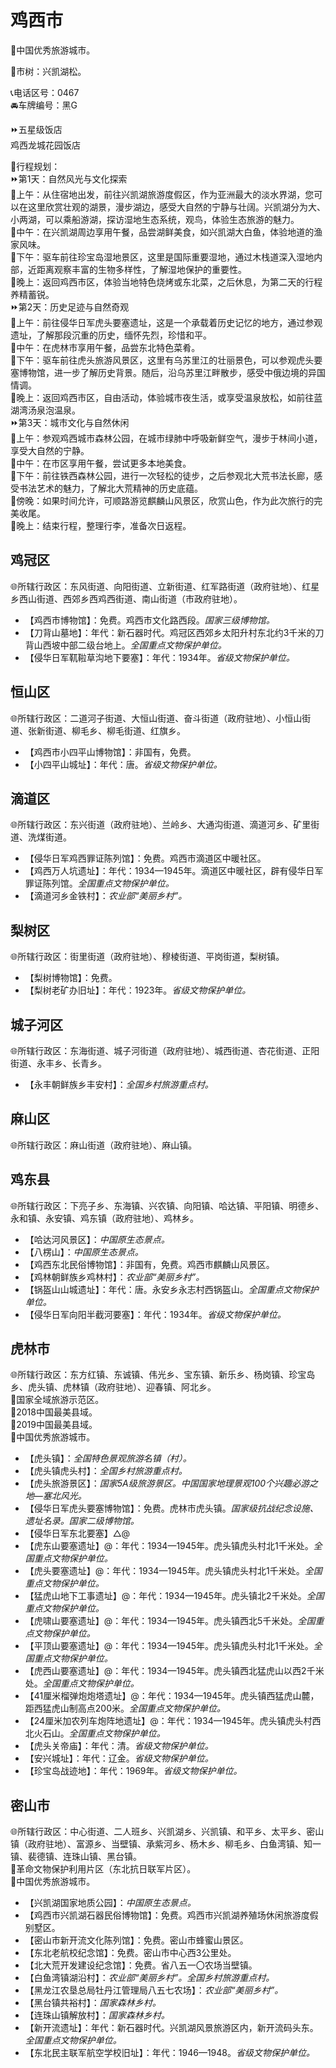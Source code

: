 # 鸡西市  
🏅中国优秀旅游城市。  

🌳市树：兴凯湖松。  

📞电话区号：0467  
🚘车牌编号：黑G  

⏩五星级饭店  
鸡西龙城花园饭店  

🧭行程规划：  
⏩第1天：自然风光与文化探索  
🔸上午：从住宿地出发，前往兴凯湖旅游度假区，作为亚洲最大的淡水界湖，您可以在这里欣赏壮观的湖景，漫步湖边，感受大自然的宁静与壮阔。兴凯湖分为大、小两湖，可以乘船游湖，探访湿地生态系统，观鸟，体验生态旅游的魅力。  
🔸中午：在兴凯湖周边享用午餐，品尝湖鲜美食，如兴凯湖大白鱼，体验地道的渔家风味。  
🔸下午：驱车前往珍宝岛湿地景区，这里是国际重要湿地，通过木栈道深入湿地内部，近距离观察丰富的生物多样性，了解湿地保护的重要性。  
🔸晚上：返回鸡西市区，体验当地特色烧烤或东北菜，之后休息，为第二天的行程养精蓄锐。  
⏩第2天：历史足迹与自然奇观  
🔸上午：前往侵华日军虎头要塞遗址，这是一个承载着历史记忆的地方，通过参观遗址，了解那段沉重的历史，缅怀先烈，珍惜和平。  
🔸中午：在虎林市享用午餐，品尝东北特色菜肴。  
🔸下午：驱车前往虎头旅游风景区，这里有乌苏里江的壮丽景色，可以参观虎头要塞博物馆，进一步了解历史背景。随后，沿乌苏里江畔散步，感受中俄边境的异国情调。  
🔸晚上：返回鸡西市区，自由活动，体验城市夜生活，或享受温泉放松，如前往蓝湖湾汤泉泡温泉。  
⏩第3天：城市文化与自然休闲  
🔸上午：参观鸡西城市森林公园，在城市绿肺中呼吸新鲜空气，漫步于林间小道，享受大自然的宁静。  
🔸中午：在市区享用午餐，尝试更多本地美食。  
🔸下午：前往铁西森林公园，进行一次轻松的徒步，之后参观北大荒书法长廊，感受书法艺术的魅力，了解北大荒精神的历史底蕴。  
🔸傍晚：如果时间允许，可顺路游览麒麟山风景区，欣赏山色，作为此次旅行的完美收尾。  
🔸晚上：结束行程，整理行李，准备次日返程。  

## 鸡冠区  
🌐所辖行政区：东风街道、向阳街道、立新街道、红军路街道（政府驻地）、红星乡西山街道、西郊乡西鸡西街道、南山街道（市政府驻地）。  

* 【鸡西市博物馆】：免费。鸡西市文化路西段。*国家三级博物馆。*  
* 【刀背山墓地】：年代：新石器时代。鸡冠区西郊乡太阳升村东北约3千米的刀背山西坡中部二级台地上。*全国重点文物保护单位。*  
* 【侵华日军靰鞡草沟地下要塞】：年代：1934年。*省级文物保护单位。*  

## 恒山区  
🌐所辖行政区：二道河子街道、大恒山街道、奋斗街道（政府驻地）、小恒山街道、张新街道、柳毛乡、柳毛街道、红旗乡。  

* 【鸡西市小四平山博物馆】：非国有，免费。  
* 【小四平山城址】：年代：唐。*省级文物保护单位。*  

## 滴道区  
🌐所辖行政区：东兴街道（政府驻地）、兰岭乡、大通沟街道、滴道河乡、矿里街道、洗煤街道。  

* 【侵华日军鸡西罪证陈列馆】：免费。鸡西市滴道区中暖社区。  
* 【鸡西万人坑遗址】：年代：1934—1945年。滴道区中暖社区，辟有侵华日军罪证陈列馆。*全国重点文物保护单位。*  
* 【滴道河乡金铁村】：*农业部“美丽乡村”。*  

## 梨树区  
🌐所辖行政区：街里街道（政府驻地）、穆棱街道、平岗街道，梨树镇。  

* 【梨树博物馆】：免费。  
* 【梨树老矿办旧址】：年代：1923年。*省级文物保护单位。*  

## 城子河区  
🌐所辖行政区：东海街道、城子河街道（政府驻地）、城西街道、杏花街道、正阳街道、永丰乡、长青乡。  

* 【永丰朝鲜族乡丰安村】：*全国乡村旅游重点村。*  

## 麻山区  
🌐所辖行政区：麻山街道（政府驻地）、麻山镇。  

## 鸡东县  
🌐所辖行政区：下亮子乡、东海镇、兴农镇、向阳镇、哈达镇、平阳镇、明德乡、永和镇、永安镇、鸡东镇（政府驻地）、鸡林乡。  

* 【哈达河风景区】：*中国原生态景点。*  
* 【八楞山】：*中国原生态景点。*  
* 【鸡西东北民俗博物馆】：非国有，免费。鸡西市麒麟山风景区。  
* 【鸡林朝鲜族乡鸡林村】：*农业部“美丽乡村”。*  
* 【锅盔山山城遗址】：年代：唐。永安乡永志村西锅盔山。*全国重点文物保护单位。*  
* 【侵华日军向阳半截河要塞】：年代：1934年。*省级文物保护单位。*  

## 虎林市  
🌐所辖行政区：东方红镇、东诚镇、伟光乡、宝东镇、新乐乡、杨岗镇、珍宝岛乡、虎头镇、虎林镇（政府驻地）、迎春镇、阿北乡。  
🚩国家全域旅游示范区。  
🏅2018中国最美县域。  
🏅2019中国最美县域。  
🏅中国优秀旅游城市。  

* 【虎头镇】：*全国特色景观旅游名镇（村）。*  
* 【虎头镇虎头村】：*全国乡村旅游重点村。*  
* 【虎头旅游景区】：*国家5A级旅游景区。中国国家地理景观100个兴趣必游之地—塞北风光。*  
* 【侵华日军虎头要塞博物馆】：免费。虎林市虎头镇。*国家级抗战纪念设施、遗址名录。国家二级博物馆。*  
* 【侵华日军东北要塞】△@  
* 【虎东山要塞遗址】@：年代：1934—1945年。虎头镇虎头村北1千米处。*全国重点文物保护单位。*  
* 【虎头要塞遗址】@：年代：1934—1945年。虎头镇虎头村北1千米处。*全国重点文物保护单位。*  
* 【猛虎山地下工事遗址】@：年代：1934—1945年。虎头镇北2千米处。*全国重点文物保护单位。*  
* 【虎啸山要塞遗址】@：年代：1934—1945年。虎头镇西北5千米处。*全国重点文物保护单位。*  
* 【平顶山要塞遗址】@：年代：1934—1945年。虎头镇虎头村北1千米处。*全国重点文物保护单位。*  
* 【虎西山要塞遗址】@：年代：1934—1945年。虎头镇西北猛虎山以西2千米处。*全国重点文物保护单位。*  
* 【41厘米榴弹炮炮塔遗址】@：年代：1934—1945年。虎头镇西猛虎山麓，距西猛虎山制高点200米。*全国重点文物保护单位。*  
* 【24厘米加农列车炮阵地遗址】@：年代：1934—1945年。虎头镇虎头村西北火石山。*全国重点文物保护单位。*  
* 【虎头关帝庙】：年代：清。*省级文物保护单位。*  
* 【安兴城址】：年代：辽金。*省级文物保护单位。*  
* 【珍宝岛战迹地】：年代：1969年。*省级文物保护单位。*  

## 密山市  
🌐所辖行政区：中心街道、二人班乡、兴凯湖乡、兴凯镇、和平乡、太平乡、密山镇（政府驻地）、富源乡、当壁镇、承紫河乡、杨木乡、柳毛乡、白鱼湾镇、知一镇、裴德镇、连珠山镇、黑台镇。  
🚩革命文物保护利用片区（东北抗日联军片区）。  
🏅中国优秀旅游城市。  

* 【兴凯湖国家地质公园】：*中国原生态景点。*  
* 【鸡西市兴凯湖石器民俗博物馆】：免费。鸡西市兴凯湖养殖场休闲旅游度假别墅区。  
* 【密山市新开流文化陈列馆】：免费。密山市蜂蜜山景区。  
* 【东北老航校纪念馆】：免费。密山市中心西3公里处。  
* 【北大荒开发建设纪念馆】：免费。省八五一〇农场当壁镇。  
* 【白鱼湾镇湖沿村】：*农业部“美丽乡村”。全国乡村旅游重点村。*  
* 【黑龙江农垦总局牡丹江管理局八五七农场】：*农业部“美丽乡村”。*  
* 【黑台镇共裕村】：*国家森林乡村。*  
* 【连珠山镇解放村】：*国家森林乡村。*  
* 【新开流遗址】：年代：新石器时代。兴凯湖风景旅游区内，新开流码头东。*全国重点文物保护单位。*  
* 【东北民主联军航空学校旧址】：年代：1946—1948。*省级文物保护单位。*  
